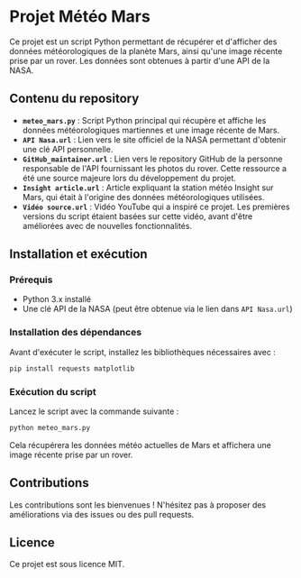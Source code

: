 # Projet Météo Mars

Ce projet est un script Python permettant de récupérer et d'afficher des données météorologiques de la planète Mars, ainsi qu'une image récente prise par un rover. Les données sont obtenues à partir d'une API de la NASA.

## Contenu du repository

- **`meteo_mars.py`** : Script Python principal qui récupère et affiche les données météorologiques martiennes et une image récente de Mars.
- **`API Nasa.url`** : Lien vers le site officiel de la NASA permettant d'obtenir une clé API personnelle.
- **`GitHub_maintainer.url`** : Lien vers le repository GitHub de la personne responsable de l'API fournissant les photos du rover. Cette ressource a été une source majeure lors du développement du projet.
- **`Insight article.url`** : Article expliquant la station météo Insight sur Mars, qui était à l'origine des données météorologiques utilisées.
- **`Vidéo source.url`** : Vidéo YouTube qui a inspiré ce projet. Les premières versions du script étaient basées sur cette vidéo, avant d'être améliorées avec de nouvelles fonctionnalités.

## Installation et exécution

### Prérequis
- Python 3.x installé
- Une clé API de la NASA (peut être obtenue via le lien dans `API Nasa.url`)

### Installation des dépendances

Avant d'exécuter le script, installez les bibliothèques nécessaires avec :

```bash
pip install requests matplotlib
```

### Exécution du script

Lancez le script avec la commande suivante :

```bash
python meteo_mars.py
```

Cela récupérera les données météo actuelles de Mars et affichera une image récente prise par un rover.

## Contributions

Les contributions sont les bienvenues ! N'hésitez pas à proposer des améliorations via des issues ou des pull requests.

## Licence

Ce projet est sous licence MIT.

